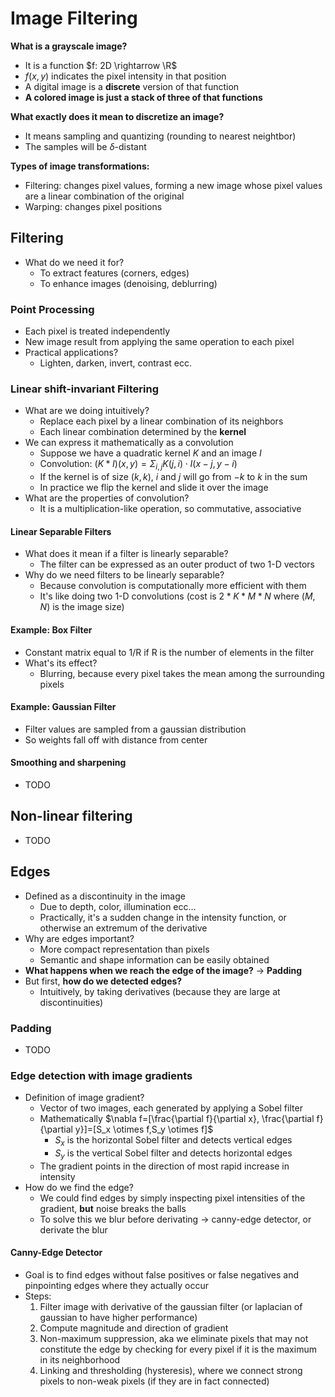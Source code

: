 # Image Filtering

**What is a grayscale image?**

- It is a function $f: 2D \rightarrow \R$
- $f(x,y)$ indicates the pixel intensity in that position
- A digital image is a **discrete** version of that function
- **A colored image is just a stack of three of that functions**

**What exactly does it mean to discretize an image?**

- It means sampling and quantizing (rounding to nearest neightbor)
- The samples will be $\delta$-distant

**Types of image transformations:**

- Filtering: changes pixel values, forming a new image whose pixel values are a linear combination of the original
- Warping: changes pixel positions

## Filtering

- What do we need it for?
  - To extract features (corners, edges)
  - To enhance images (denoising, deblurring)

### Point Processing

- Each pixel is treated independently
- New image result from applying the same operation to each pixel
- Practical applications?
  - Lighten, darken, invert, contrast ecc.

### Linear shift-invariant Filtering

- What are we doing intuitively?
  - Replace each pixel by a linear combination of its neighbors
  - Each linear combination determined by the **kernel**
- We can express it mathematically as a convolution
  - Suppose we have a quadratic kernel $K$ and an image $I$
  - Convolution: $(K*I)(x,y)=\Sigma_{i,j} K(j,i) \cdot I(x-j,y-i)$
  - If the kernel is of size $(k,k)$, $i$ and $j$ will go from $-k$ to $k$ in the sum
  - In practice we flip the kernel and slide it over the image
- What are the properties of convolution?
  - It is a multiplication-like operation, so commutative, associative

#### Linear Separable Filters

- What does it mean if a filter is linearly separable?
  - The filter can be expressed as an outer product of two 1-D vectors
- Why do we need filters to be linearly separable?
  - Because convolution is computationally more efficient with them
  - It's like doing two 1-D convolutions (cost is $2*K*M*N$ where $(M,N)$ is the image size)

#### Example: Box Filter

- Constant matrix equal to 1/R if R is the number of elements in the filter
- What's its effect?
  - Blurring, because every pixel takes the mean among the surrounding pixels

#### Example: Gaussian Filter

- Filter values are sampled from a gaussian distribution
- So weights fall off with distance from center

#### Smoothing and sharpening

- TODO

## Non-linear filtering

- TODO

## Edges

- Defined as a discontinuity in the image
  - Due to depth, color, illumination ecc...
  - Practically, it's a sudden change in the intensity function, or otherwise an extremum of the derivative
- Why are edges important?
  - More compact representation than pixels
  - Semantic and shape information can be easily obtained
- **What happens when we reach the edge of the image?** $\rightarrow$ **Padding**
- But first, **how do we detected edges?**
  - Intuitively, by taking derivatives (because they are large at discontinuities)

### Padding

- TODO

### Edge detection with image gradients

- Definition of image gradient?
  - Vector of two images, each generated by applying a Sobel filter
  - Mathematically $\nabla f=[\frac{\partial f}{\partial x}, \frac{\partial f}{\partial y}]=[S_x \otimes f,S_y \otimes f]$
    - $S_x$ is the horizontal Sobel filter and detects vertical edges
    - $S_y$ is the vertical Sobel filter and detects horizontal edges
  - The gradient points in the direction of most rapid increase in intensity
- How do we find the edge?
  - We could find edges by simply inspecting pixel intensities of the gradient, **but** noise breaks the balls
  - To solve this we blur before derivating $\rightarrow$ canny-edge detector, or derivate the blur

#### Canny-Edge Detector

- Goal is to find edges without false positives or false negatives and pinpointing edges where they actually occur
- Steps:  
  1. Filter image with derivative of the gaussian filter (or laplacian of gaussian to have higher performance)
  2. Compute magnitude and direction of gradient
  3. Non-maximum suppression, aka we eliminate pixels that may not constitute the edge by checking for every pixel if it is the maximum in its neighborhood
  4. Linking and thresholding (hysteresis), where we connect strong pixels to non-weak pixels (if they are in fact connected)
